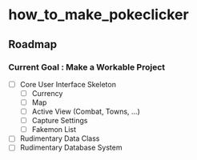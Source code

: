# how_to_make_pokeclicker

## Roadmap

### Current Goal : Make a Workable Project

- [ ] Core User Interface Skeleton
	- [ ] Currency
	- [ ] Map
	- [ ] Active View (Combat, Towns, ...)
	- [ ] Capture Settings
	- [ ] Fakemon List
- [ ] Rudimentary Data Class
- [ ] Rudimentary Database System